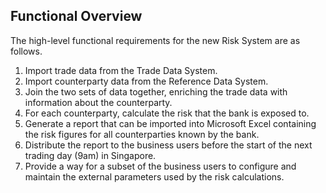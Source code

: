 ## Functional Overview

The high-level functional requirements for the new Risk System are as follows.


1. Import trade data from the Trade Data System.
2. Import counterparty data from the Reference Data System.
3. Join the two sets of data together, enriching the trade data with information about the counterparty.
4. For each counterparty, calculate the risk that the bank is exposed to.
5. Generate a report that can be imported into Microsoft Excel containing the risk figures for all counterparties known by the bank.
6. Distribute the report to the business users before the start of the next trading day (9am) in Singapore.
7. Provide a way for a subset of the business users to configure and maintain the external parameters used by the risk calculations.